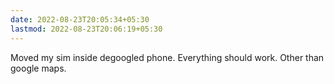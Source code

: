 ```yaml
---
date: 2022-08-23T20:05:34+05:30
lastmod: 2022-08-23T20:06:19+05:30
---
```


Moved my sim inside degoogled phone. Everything should work. Other than google maps.
